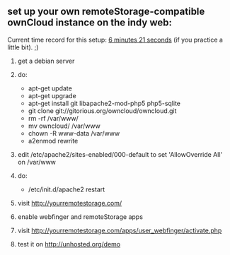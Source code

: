 set up your own remoteStorage-compatible ownCloud instance on the indy web:
-----------------

Current time record for this setup: [6 minutes 21 seconds](http://unhosted.org/screencastOwncloud.ogg) (if you practice a little bit). ;)

1. get a debian server
2. do:

   * apt-get update
   * apt-get upgrade
   * apt-get install git libapache2-mod-php5 php5-sqlite
   * git clone git://gitorious.org/owncloud/owncloud.git
   * rm -rf /var/www/
   * mv owncloud/ /var/www
   * chown -R www-data /var/www
   * a2enmod rewrite

3. edit /etc/apache2/sites-enabled/000-default to set 'AllowOverride All' on /var/www
4. do:

   * /etc/init.d/apache2 restart

5. visit http://yourremotestorage.com/
6. enable webfinger and remoteStorage apps
7. visit http://yourremotestorage.com/apps/user_webfinger/activate.php
8. test it on http://unhosted.org/demo
